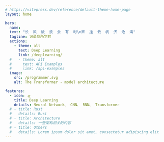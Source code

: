 ```yaml
---
# https://vitepress.dev/reference/default-theme-home-page
layout: home

hero:
  name: 
  text: "长  风  破  浪  会  有  时\n直  挂  云  帆  济  沧  海"
  tagline: 记录我所学的
  actions:
    - theme: alt
      text: Deep Learning
      link: /deeplearning/
  #   - theme: alt
  #     text: API Examples
  #     link: /api-examples
  image:
    src: /programmer.svg
    alt: The Transformer - model architecture

features:
  - icon: 🛸
    title: Deep Learning
    details: Neural Network、 CNN、 RNN、 Transformer
  # - title: Rust
  #   details: Rust 
  # - title: Architecture
  #   details: 一些架构相关的内容
  # - title: Others
  #   details: Lorem ipsum dolor sit amet, consectetur adipiscing elit
---
```


<style>
:root {
  --vp-home-hero-name-color: transparent;
  --vp-home-hero-name-background: -webkit-linear-gradient(120deg, #bd34fe 30%, #41d1ff);

  /* --vp-home-hero-image-background-image: linear-gradient(-45deg, #00BFA6 50%, #00B0FF 50%); */
  --vp-home-hero-image-filter: blur(44px);
}

@media (min-width: 640px) {
  :root {
    --vp-home-hero-image-filter: blur(56px);
  }
}

@media (min-width: 960px) {
  :root {
    --vp-home-hero-image-filter: blur(68px);
  }
}
</style>
